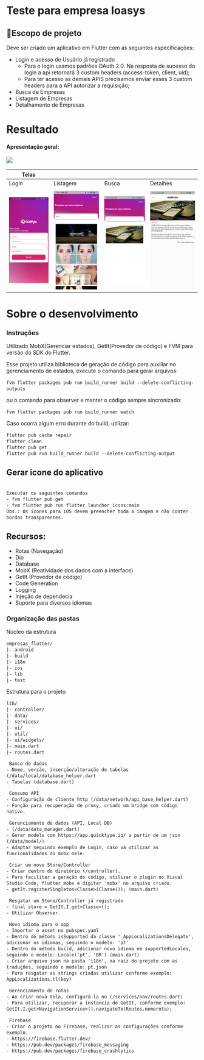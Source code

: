 # Teste para empresa Ioasys

## 📱Escopo de projeto
Deve ser criado um aplicativo em Flutter com as seguintes especificações:

* Login e acesso de Usuário já registrado
    * Para o login usamos padrões OAuth 2.0. Na resposta de sucesso do login a api retornará 3 custom headers (access-token, client, uid);
    * Para ter acesso as demais APIS precisamos enviar esses 3 custom headers para a API autorizar a requisição;
* Busca de Empresas
* Listagem de Empresas
* Detalhamento de Empresas
# Resultado
#### Apresentação geral:
<img src="https://github.com/prswins/flutter_empresas/blob/master/empresas_flutter_video.gif?raw=true" width="500"/>


| Telas  |   |   |   |
| ------------ | ------------ | ------------ | ------------ |
| Login  | Listagem  | Busca  | Detalhes  |
|  |  |  |  |
| <img src="https://github.com/prswins/flutter_empresas/blob/master/flutter_01.png?raw=true" width="250"/>  |  <img src="https://github.com/prswins/flutter_empresas/blob/master/flutter_04.png" width="250"/> | <img src="https://github.com/prswins/flutter_empresas/blob/master/flutter_02.png" width="250"/>  |  <img src="https://github.com/prswins/flutter_empresas/blob/master/flutter_03.png" width="250"/> |



# Sobre o desenvolvimento
### Instruções
Utilizado MobX(Gerenciar estados), GetIt(Provedor de código) e FVM para versão do SDK do Flutter.

Esse projeto utiliza biblioteca de geração de código para auxiliar no gerenciamento de estados, execute o comando para gerar arquivos:

```
fvm flutter packages pub run build_runner build --delete-conflicting-outputs
```

ou o comando para observer e manter o código sempre sincronizado:

```
fvm flutter packages pub run build_runner watch
```

Caso ocorra algum erro durante do build, utilizar:
```
flutter pub cache repair
flutter clean
flutter pub get
flutter pub run build_runner build --delete-conflicting-output
```


## Gerar icone do aplicativo

```

Executar os seguintes comandos
- fvm flutter pub get
- fvm flutter pub run flutter_launcher_icons:main
Obs.: Os icones para iOS devem preencher toda a imagem e não conter bordas transparentes.
```

## Recursos:

* Rotas (Navegação)
* Dio
* Database
* MobX (Reatividade dos dados com a interface)
* GetIt (Provedor de código)
* Code Generation
* Logging
* Injeção de dependecia
* Suporte para diversos idiomas



### Organização das pastas
Núcleo da estrutura

```
empresas_flutter/
|- android
|- build
|- i18n
|- ios
|- lib
|- test
```

Estrutura para o projeto

```
lib/
|- controller/
|- data/
|- services/
|- ui/
|- util/
|- ui/widgets/
|- main.dart
|- routes.dart
```


```
 Banco de dados
- Nome, versão, inserção/alteração de tabelas (/data/local/database_helper.dart
- Tabelas (database.dart)
```

```
 Consumo API
- Configuração de cliente http (/data/network/api_base_helper.dart)
- Função para recuperação de proxy, criado um bridge com código nativo.
```

```
 Gerenciamento de dados (API, Local DB)
- (/data/data_manager.dart)
- Gerar models com https://app.quicktype.io/ a partir de um json (/data/model/)
- Adaptar seguindo exemplo de Login, caso vá utilizar as funcionalidades do mobx nele.
```

```
 Criar um novo Store/Controller 
- Criar dentro do diretório (/controller).
- Para facilitar a geração do código, utilizar o plugin no Visual Studio Code, flutter_mobx e digitar 'mobx' no arquivo criado.
- getIt.registerSingleton<Classe>(Classe()); (main.dart)
```

```
 Resgatar um Store/Controller já registrado
- final store = GetIt.I.get<Classe>();
- Utilizar Observer.
```

```
 Novo idioma para o app 
- Importar o asset no pubspec.yaml
- Dentro do método isSupported da classe '_AppLocalizationsDelegate', adicionar os idiomas, seguindo o modelo: 'pt'
- Dentro do método build, adicionar novo idioma em supportedLocales, seguindo o modelo: Locale('pt', 'BR') (main.dart)
- Criar arquivo json na pasta 'i18n', na raiz do projeto com as traduções, seguindo o modelo: pt.json
- Para resgatar as strings criadas utilizar conforme exemplo: AppLocalizations.tl(key)
```

```
 Gerenciamento de rotas
- Ao criar nova tela, configurá-la no (/services/nav/routes.dart)
- Para utilizar, recuperar a instancia do GetIt, conforme exemplo: GetIt.I.get<NavigationService>().navigateTo(Routes.nomerota);
```

```
 Firebase
- Criar o projeto no Firebase, realizar as configurações conforme exemplo.
- https://firebase.flutter.dev/
- https://pub.dev/packages/firebase_messaging
- https://pub.dev/packages/firebase_crashlytics
```

